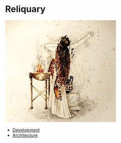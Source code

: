 # Reliquary

![pythia](./docs/image.png)

- [Development](./docs/development.md)
- [Architecture](./docs/architecture.md)
